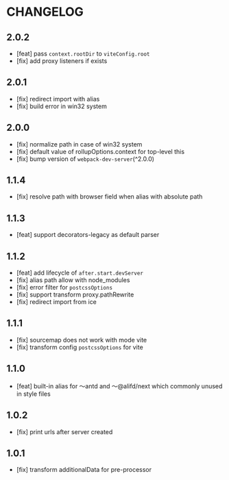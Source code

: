# CHANGELOG

## 2.0.2

- [feat] pass `context.rootDir` to `viteConfig.root`
- [fix] add proxy listeners if exists

## 2.0.1

- [fix] redirect import with alias
- [fix] build error in win32 system

## 2.0.0

- [fix] normalize path in case of win32 system
- [fix] default value of rollupOptions.context for top-level this
- [fix] bump version of `webpack-dev-server`(^2.0.0)

## 1.1.4

- [fix] resolve path with browser field when alias with absolute path

## 1.1.3

- [feat] support decorators-legacy as default parser

## 1.1.2

- [feat] add lifecycle of `after.start.devServer`
- [fix] alias path allow with node_modules
- [fix] error filter for `postcssOptions` 
- [fix] support transform proxy.pathRewrite
- [fix] redirect import from ice

## 1.1.1

- [fix] sourcemap does not work with mode vite
- [fix] transform config `postcssOptions` for vite

## 1.1.0

- [feat] built-in alias for ～antd and ～@alifd/next which commonly unused in style files

## 1.0.2

- [fix] print urls after server created

## 1.0.1

- [fix] transform additionalData for pre-processor